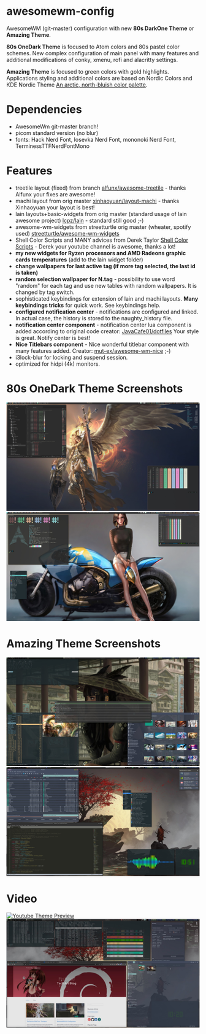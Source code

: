 # awesomewm-config
AwesomeWM (git-master) configuration with new **80s DarkOne Theme** or **Amazing Theme**.

**80s OneDark Theme** is focused to Atom colors and 80s pastel color schemes. New complex configuration of main panel with many features and additional modifications of conky, xmenu, rofi and alacritty settings.

**Amazing Theme** is focused to green colors with gold highlights.
Applications styling and additional colors are based on Nordic Colors and KDE Nordic Theme [An arctic, north-bluish color palette](https://www.nordtheme.com/).   

# Dependencies
* AwesomeWm git-master branch!
* picom standard version (no blur)
* fonts: Hack Nerd Font, Iosevka Nerd Font, mononoki Nerd Font, TerminessTTFNerdFontMono

# Features
* treetile layout (fixed) from branch [alfunx/awesome-treetile](https://github.com/alfunx/awesome-treetile) - thanks Alfunx your fixes are awesome!
* machi layout from orig master [xinhaoyuan/layout-machi](https://github.com/xinhaoyuan/layout-machi) - thanks Xinhaoyuan your layout is best!
* lain layouts+basic-widgets from orig master (standard usage of lain awesome project) [lcpz/lain](https://github.com/lcpz/lain) - standard still good ;-)
* awesome-wm-widgets from streetturtle orig master (wheater, spotify used) [streetturtle/awesome-wm-widgets](https://github.com/streetturtle/awesome-wm-widgets)
* Shell Color Scripts and MANY advices from Derek Taylor [Shell Color Scripts](https://gitlab.com/dwt1/shell-color-scripts) - Derek your youtube channel is awesome, thanks a lot!
* **my new widgets for Ryzen processors and AMD Radeons graphic cards temperatures** (add to the lain widget folder)
* **change wallpapers for last active tag (if more tag selected, the last id is taken)**
* **random selection wallpaper for N.tag** - possibility to use word "random" for each tag and use new tables with random wallpapers. It is changed by tag switch.
* sophisticated keybindings for extension of lain and machi layouts. **Many keybindings tricks** for quick work. See keybindings help.
* **configured notification center** - notifications are configured and linked. In actual case, the history is stored to the naughty_history file.
* **notification center component** - notification center lua component is added according to original code creator: [JavaCafe01/dotfiles](https://github.com/JavaCafe01/dotfiles) Your style is great. Notify center is best!
* **Nice Titlebars component** - Nice wonderful titlebar component with many features added. Creator: [mut-ex/awesome-wm-nice](https://github.com/mut-ex/awesome-wm-nice) ;-)  
* i3lock-blur for locking and suspend session.
* optimized for hidpi (4k) monitors.

# 80s OneDark Theme Screenshots
![Awesome 80s OneDark 1](/images/one-dark-80s-1.jpg)
![Awesome 80s OneDark 2](/images/one-dark-80s-2.jpg)

# Amazing Theme Screenshots
![Awesome Amazing 1](/images/awesome-amazing-1.jpg)
![Awesome Amazing 2](/images/awesome-amazing-2.jpg)

# Video
[![Youtube Theme Preview](https://img.youtube.com/vi/YwvnJqN5s90/0.jpg)](https://www.youtube.com/watch?v=YwvnJqN5s90)
[![Youtube Theme Preview](/images/youtube-machi-layout-hidden-feature.jpg)](https://youtu.be/Z0muY_lfFZU)
